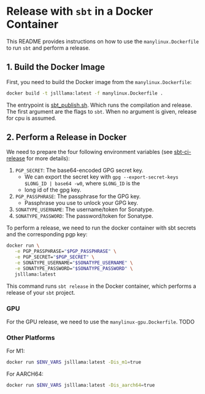 # Release with `sbt` in a Docker Container

This README provides instructions on how to use the `manylinux.Dockerfile`
to run `sbt` and perform a release.

## 1. **Build the Docker Image**

First, you need to build the Docker image from the `manylinux.Dockerfile`:

```bash
docker build -t jslllama:latest -f manylinux.Dockerfile .
```

The entrypoint is [sbt_publish.sh](./sbt_publish.sh). Which runs the compilation
and release. The first argument are the flags to `sbt`. When no argument is
given, release for cpu is assumed.

## 2. **Perform a Release in Docker**

We need to prepare the four following environment variables 
(see [sbt-ci-release](https://github.com/sbt/sbt-ci-release?tab=readme-ov-file#secrets) for more details):

1. `PGP_SECRET`: The base64-encoded GPG secret key.
    - We can export the secret key with `gpg --export-secret-keys $LONG_ID | base64 -w0`, where `$LONG_ID` is the 
    - long id of the gpg key.
2. `PGP_PASSPHRASE`: The passphrase for the GPG key.
   - Passphrase you use to unlock your GPG key.
3. `SONATYPE_USERNAME`: The username/token for Sonatype.
4. `SONATYPE_PASSWORD`: The password/token for Sonatype.

To perform a release, we need to run the docker container with sbt secrets
and the corresponding pgp key:

```bash
docker run \
   -e PGP_PASSPHRASE="$PGP_PASSPHRASE" \
   -e PGP_SECRET="$PGP_SECRET" \
   -e SONATYPE_USERNAME="$SONATYPE_USERNAME" \
   -e SONATYPE_PASSWORD="$SONATYPE_PASSWORD" \
   jslllama:latest
```

This command runs `sbt release` in the Docker container, which performs a release of
your `sbt` project.

### GPU

For the GPU release, we need to use the `manylinux-gpu.Dockerfile`. TODO

### Other Platforms
For M1:

```bash
docker run $ENV_VARS jslllama:latest -Dis_m1=true
```

For AARCH64:

```bash
docker run $ENV_VARS jslllama:latest -Dis_aarch64=true
```

